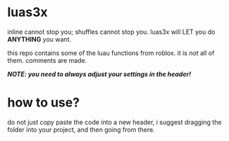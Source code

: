 # luas3x

inline cannot stop you; shuffles cannot stop you. luas3x will LET you do **ANYTHING** you want.

this repo contains some of the luau functions from roblox. it is *not* all of them. comments are made.

***NOTE: you need to always adjust your settings in the header!***

# how to use?

do not just copy paste the code into a new header, i suggest dragging the folder into your project, and then going from there.

